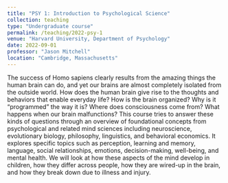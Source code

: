 ```yaml
---
title: "PSY 1: Introduction to Psychological Science"
collection: teaching
type: "Undergraduate course"
permalink: /teaching/2022-psy-1
venue: "Harvard University, Department of Psychology"
date: 2022-09-01
professor: "Jason Mitchell"
location: "Cambridge, Massachusetts"
---
```


The success of Homo sapiens clearly results from the amazing things the human brain can do, and yet our brains are almost completely isolated from the outside world. How does the human brain give rise to the thoughts and behaviors that enable everyday life? How is the brain organized? Why is it “programmed” the way it is? Where does consciousness come from? What happens when our brain malfunctions? This course tries to answer these kinds of questions through an overview of foundational concepts from psychological and related mind sciences including neuroscience, evolutionary biology, philosophy, linguistics, and behavioral economics. It explores specific topics such as perception, learning and memory, language, social relationships, emotions, decision-making, well-being, and mental health. We will look at how these aspects of the mind develop in children, how they differ across people, how they are wired-up in the brain, and how they break down due to illness and injury.
